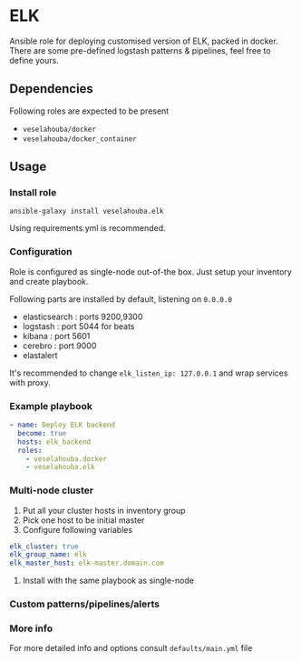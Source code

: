 # ELK

Ansible role for deploying customised version of ELK, packed in docker. There are some pre-defined logstash patterns & pipelines, feel free to define yours.

## Dependencies
Following roles are expected to be present
- `veselahouba/docker`
- `veselahouba/docker_container`


## Usage

### Install role

```
ansible-galaxy install veselahouba.elk
```

Using requirements.yml is recommended.

### Configuration

Role is configured as single-node out-of-the box. Just setup your inventory and create playbook.

Following parts are installed by default, listening on `0.0.0.0`
- elasticsearch : ports 9200,9300
- logstash : port 5044 for beats
- kibana : port 5601
- cerebro : port 9000
- elastalert

It's recommended to change `elk_listen_ip: 127.0.0.1` and wrap services with proxy.

### Example playbook

```YAML
- name: Deploy ELK backend
  become: true
  hosts: elk_backend
  roles:
    - veselahouba.docker
    - veselahouba.elk
```

### Multi-node cluster

1. Put all your cluster hosts in inventory group
1. Pick one host to be initial master
1. Configure following variables
```YAML
elk_cluster: true
elk_group_name: elk
elk_master_host: elk-master.domain.com
```
1. Install with the same playbook as single-node

### Custom patterns/pipelines/alerts

### More info
For more detailed info and options consult `defaults/main.yml` file
